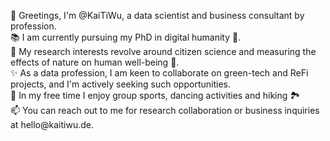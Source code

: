 <p>👋 Greetings, I'm @KaiTiWu, a data scientist and business consultant by profession. <br>
📚 I am currently pursuing my PhD in digital humanity 🧬.<br>
👀 My research interests revolve around citizen science and measuring the effects of nature on human well-being 💚.<br>
✨ As a data profession, I am keen to collaborate on green-tech and ReFi projects, and I'm actively seeking such opportunities.<br>
🌱 In my free time I enjoy group sports, dancing activities and hiking 🏞 <br>
📫 You can reach out to me for research collaboration or business inquiries at hello@kaitiwu.de.</p>
